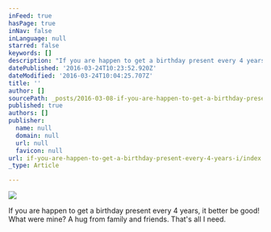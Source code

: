 ```yaml
---
inFeed: true
hasPage: true
inNav: false
inLanguage: null
starred: false
keywords: []
description: "If you are happen to get a birthday present every 4 years, it better be good! What were mine? A hug from family and friends. \_That's all I need."
datePublished: '2016-03-24T10:23:52.920Z'
dateModified: '2016-03-24T10:04:25.707Z'
title: ''
author: []
sourcePath: _posts/2016-03-08-if-you-are-happen-to-get-a-birthday-present-every-4-years-i.md
published: true
authors: []
publisher:
  name: null
  domain: null
  url: null
  favicon: null
url: if-you-are-happen-to-get-a-birthday-present-every-4-years-i/index.html
_type: Article

---
```

![](https://the-grid-user-content.s3-us-west-2.amazonaws.com/41b1c7ed-9fd5-468d-9da5-e4f0694ba2ce.jpg)

If you are happen to get a birthday present every 4 years, it better be good! What were mine? A hug from family and friends.  That's all I need.